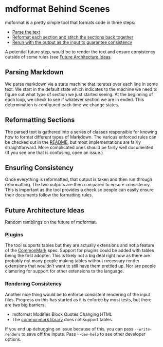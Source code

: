 # mdformat Behind Scenes

mdformat is a pretty simple tool that formats code in three steps:

* [Parse the text](#parsing-markdown)
* [Reformat each section and stitch the sections back together](#reformatting-sections)
* [Rerun with the output as the input to guarantee consistency](#ensuring-consistency)

A potential future step, would be to render the text and ensure consistency outside of
some rules (see [Future Architecture Ideas](#future-architecture-ideas).

## Parsing Markdown

We parse markdown via a state machine that iterates over each line in some text. We
start in the default state which indicates to the machine we need to figure out what
type of section we just started seeing. At the beginning of each loop, we check to see
if whatever section we are in ended. This determination is configured each time we
change states.

## Reformatting Sections

The parsed text is gathered into a series of classes responsible for knowing how to
format different types of Markdown. The various enforced rules can be checked out in the
[README](README.md), but most implementations are fairly straightforward. More
complicated ones should be fairly well documented. (If you see one that is confusing,
open an issue.)

## Ensuring Consistency

Once everything is reformatted, that output is taken and then run through reformatting.
The two outputs are then compared to ensure consistency. This is important as the tool
provides a check so people can easily ensure their documents follow the formatting
rules.

## Future Architecture Ideas

Random ramblings on the future of mdformat.

### Plugins

The tool supports tables but they are actually extensions and not a feature of the
[CommonMark][commonmark_spec] spec. Support for plugins could be added with tables being
the first adopter. This is likely not a big deal right now as there are probably not
many people making tables without necessary render extensions that wouldn't want to
still have them prettied up. Nor are people clamoring for support for other extensions
to the language.

[commonmark_spec]: https://spec.commonmark.org/0.29/

### Rendering Consistency

Another nice thing would be to enforce consistent rendering of the input files. Progress
on this has started as it is enforce by most tests, but there are two big barriers:

  * mdformat Modifies Block Quotes Changing HTML
  * The [commonmark library][commonmark_pkg] does not support tables.

If you end up debugging an issue because of this, you can pass `--write-renders` to save
off the inputs. Pass `--dev-help` to see other developer options.

[commonmark_pkg]: https://github.com/readthedocs/commonmark.py
